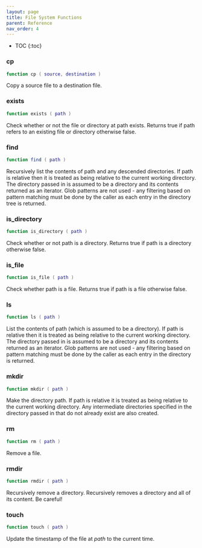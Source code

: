 ```yaml
---
layout: page
title: File System Functions
parent: Reference
nav_order: 4
---
```


- TOC
{:toc}

### cp

~~~lua
function cp ( source, destination )
~~~

Copy a source file to a destination file.

### exists

~~~lua
function exists ( path )
~~~

Check whether or not the file or directory at path exists.  Returns true if 
path refers to an existing file or directory otherwise false.

### find

~~~lua
function find ( path )
~~~

Recursively list the contents of path and any descended directories. If path
is relative then it is treated as being relative to the current working 
directory.  The directory passed in is assumed to be a directory and its 
contents returned as an iterator.  Glob patterns are not used - any filtering
based on pattern matching must be done by the caller as each entry in the 
directory tree is returned.

### is_directory

~~~lua
function is_directory ( path )
~~~

Check whether or not path is a directory.  Returns true if path is a directory
otherwise false.

### is_file

~~~lua
function is_file ( path )
~~~

Check whether path is a file.  Returns true if path is a file otherwise false.

### ls

~~~lua
function ls ( path )
~~~

List the contents of path (which is assumed to be a directory).  If path is 
relative then it is treated as being relative to the current working 
directory.  The directory passed in is assumed to be a directory and its 
contents returned as an iterator.  Glob patterns are not used - any filtering
based on pattern matching must be done by the caller as each entry in the 
directory is returned.

### mkdir

~~~lua
function mkdir ( path )
~~~

Make the directory path.  If path is relative it is treated as being relative
to the current working directory.  Any intermediate directories specified in
the directory passed in that do not already exist are also created.

### rm

~~~lua
function rm ( path )
~~~

Remove a file.

### rmdir

~~~lua
function rmdir ( path )
~~~

Recursively remove a directory.  Recursively removes a directory and all of
its content.  Be careful!

### touch

~~~lua
function touch ( path )
~~~

Update the timestamp of the file at *path* to the current time.
